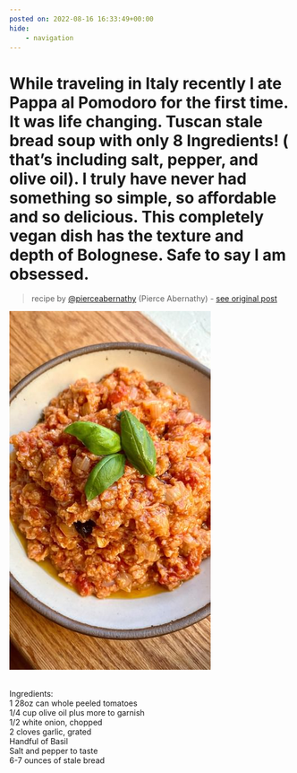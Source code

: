 ```yaml
---
posted on: 2022-08-16 16:33:49+00:00
hide:
    - navigation
---
```


# While traveling in Italy recently I ate Pappa al Pomodoro for the first time. It was life changing. Tuscan stale bread soup with only 8 Ingredients! ( that’s including salt, pepper, and olive oil). I truly have never had something so simple, so affordable and so delicious. This completely vegan dish has the texture and depth of Bolognese. Safe to say I am obsessed.  

> recipe by [@pierceabernathy](https://www.instagram.com/pierceabernathy/) 
(Pierce Abernathy) - [see original post](https://instagram.com/p/ChU8RepsCyO)

![](../img/pierceabernathy_16-08-2022_1608.png)

\
Ingredients: \
1 28oz can whole peeled tomatoes\
1/4 cup olive oil plus more to garnish \
1/2 white onion, chopped\
2 cloves garlic, grated\
Handful of Basil\
Salt and pepper to taste\
6-7 ounces of stale bread 